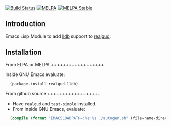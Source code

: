 [![Build Status][travis-image]][travis-url]
[![MELPA][melpa-image]][melpa]
[![MELPA Stable][melpa-stable-image]][melpa-stable]

Introduction
------------

Emacs Lisp Module to add [lldb](https://lldb.llvm.org/) support to [realgud](http://github.com/realgud/realgud).

Installation
------------

From ELPA or MELPA
++++++++++++++++++

Inside GNU Emacs evaluate:

```lisp
  (package-install realgud-lldb)
```


From github source
++++++++++++++++++

* Have `realgud` and `test-simple` installed.
* From inside GNU Emacs, evaluate:
```lisp
  (compile (format "EMACSLOADPATH=:%s:%s ./autogen.sh" (file-name-directory (locate-library "test-simple.elc")) (file-name-directory (locate-library "realgud.elc"))))
```

[travis-image]: https://api.travis-ci.org/realgud/realgud-lldb.svg?branch=master
[travis-url]: https://travis-ci.org/realgud/realgud-lldb
[melpa-stable-image]: http://stable.melpa.org/packages/realgud-lldb-badge.svg
[melpa-stable]: http://stable.melpa.org/#/realgud-lldb
[melpa-image]: http://melpa.org/packages/realgud-lldb-badge.svg
[melpa]: http://melpa.org/#/realgud-lldb
